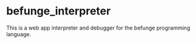 # befunge_interpreter
This is a web app interpreter and debugger for the befunge programming language.
